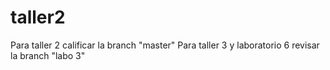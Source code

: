 # taller2

Para taller 2 calificar la branch "master"
Para taller 3 y laboratorio 6 revisar la branch "labo 3"
